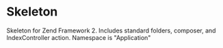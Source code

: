 Skeleton
========

Skeleton for Zend Framework 2. Includes standard folders, composer, and IndexController action. Namespace is "Application"